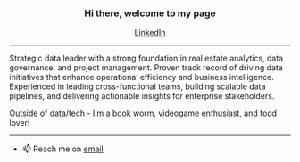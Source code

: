 <h3 align="center">Hi there, welcome to my page</h3>

<p align="center">
  <a href="https://www.linkedin.com/in/quinn-stevenson-627734b4/">LinkedIn</a>
</p>

---
Strategic data leader with a strong foundation in real estate analytics, data governance, and project management. Proven track record of driving data initiatives that enhance operational efficiency and business intelligence. Experienced in leading cross-functional teams, building scalable data pipelines, and delivering actionable insights for enterprise stakeholders.

Outside of data/tech - I’m a book worm, videogame enthusiast, and food lover! 

---

-  📫 Reach me on [email](mailto:quinnjstevenson@gmail.com)  

